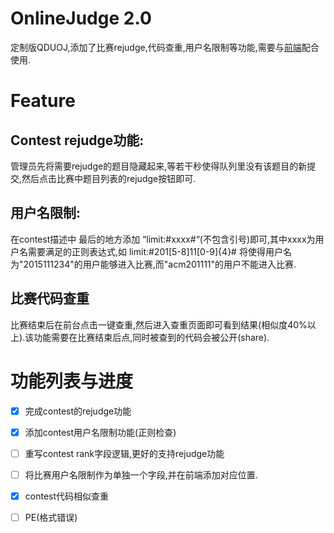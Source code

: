 # OnlineJudge 2.0

定制版QDUOJ,添加了比赛rejudge,代码查重,用户名限制等功能,需要与[前端](https://github.com/ExpMango/OnlineJudgeFE)配合使用.

# Feature

## Contest rejudge功能:

管理员先将需要rejudge的题目隐藏起来,等若干秒使得队列里没有该题目的新提交,然后点击比赛中题目列表的rejudge按钮即可.


## 用户名限制: 

在contest描述中 最后的地方添加 “limit:#xxxx#“(不包含引号)即可,其中xxxx为用户名需要满足的正则表达式,如 limit:#201[5-8]11[0-9]{4}# 将使得用户名为"2015111234"的用户能够进入比赛,而"acm201111"的用户不能进入比赛.

## 比赛代码查重

比赛结束后在前台点击一键查重,然后进入查重页面即可看到结果(相似度40%以上).该功能需要在比赛结束后点,同时被查到的代码会被公开(share).

# 功能列表与进度

- [x] 完成contest的rejudge功能
- [x] 添加contest用户名限制功能(正则检查)
- [ ] 重写contest rank字段逻辑,更好的支持rejudge功能
- [ ] 将比赛用户名限制作为单独一个字段,并在前端添加对应位置.
- [x] contest代码相似查重 
- [ ] PE(格式错误)


